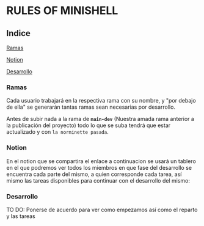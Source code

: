 # RULES OF MINISHELL

## Indice
[Ramas](#ramas)

[Notion](#notion)

[Desarrollo](#desarrollo)

### Ramas

Cada usuario trabajará en la respectiva rama con su nombre, y "por debajo de ella" se generarán tantas ramas sean necesarias por desarrollo.

Antes de subir nada a la rama de **`main-dev`** (Nuestra amada rama anterior a la publicación del proyecto) todo lo que se suba tendrá que estar actualizado y con `la norminette pasada`.

### Notion

En el notion que se compartira el enlace a continuacion se usará un tablero en el que podremos ver todos los miembros en que fase del desarrollo se encuentra cada parte del mismo, a quien corresponde cada tarea, así mismo las tareas disponibles para continuar con el desarrollo del mismo:

### Desarrollo
TO DO: Ponerse de acuerdo para ver como empezamos así como el reparto y las tareas

<!-- TO DO: Añadir enlace al notion -->